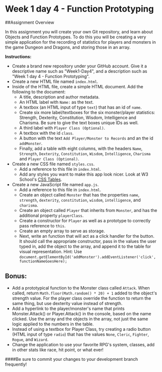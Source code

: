 # Week 1 day 4 - Function Prototyping
##Assignment Overview

In this assignment you will create your own Git repository, and learn about Objects and Function Prototypes. To do this you will be creating a very simple application for the recording of statistics for players and monsters in the game Dungeon and Dragons, and storing those in an array. 

**Instructions:**

- Create a brand new repository under your GitHub account. Give it a descriptive name such as "Week1-Day4", and a description such as "Week 1 day 4 - Function Prototyping".
- Create a new HTML file named `index.html`.
- Inside of the HTML file, create a simple HTML document. Add the following to the document:
    * A title, description and author metadata.
    * An HTML label with `Name:` as the text.
    * A textbox (an HTML input of type `text`) that has an id of `name`. 
    * Create six more label/textboxes for the six monster/player statistics: Strength, Dexterity, Constitution, Wisdom, Intelligence and Charisma. Be sure to give the text boxes unique IDs as well.
    * A third label with `Player Class (Optional)`.
    * A textbox with the id `class`.
    * A button with the text `Add Player/Monster to Records` and an the id `addMonster`.
    * Finally, add a table with eight columns, with the headers `Name`, `Strength`, `Dexterity`, `Constitution`, `Wisdom`, `Intelligence`, `Charisma` and `Player Class (Optional)`.
- Create a new CSS file named `styles.css`.
    * Add a reference to this file in `index.html`.
    * Add any styles you want to make this app look nicer. Look at W3 School's [CSS Tables](http://www.w3schools.com/css/css_table.asp). 
- Create a new JavaScript file named `app.js`.
    * Add a reference to this file in `index.html`.
    * Create an object called `Monster` that has the properties `name`, `strength`, `dexterity`, `constitution`, `wisdom`, `intelligence`, and `charisma`.
    * Create an object called `Player` that inherits from `Monster`, and has the additional property `playerClass`.
    * Create a constructor for `Player` as well as a prototype to correctly pass reference to `this`.
    * Create an empty array to serve as storage.
    * Next, write an function that will act as a click handler for the button. It should call the appropriate constructor, pass in the values the user typed in, add the object to the array, and append it to the table for visual representation. Hint: Use `document.getElementById('addMonster').addEventListener('click', functionNameGoesHere);`

## Bonus:

- Add a prototypical function to the Monster class called `Attack`. When called, return `Math.floor(Math.random() * 20) + 1` added to the object's strength value. For the player class override the function to return the same thing, but use dexterity value instead of strength.
- Add a hyperlink to the player/monster's name that prints Monster.Attack() or Player.Attack() in the console, based on the name clicked. Use the array and the objects in the array, not just the same logic applied to the numbers in the table.
- Instead of using a textbox for Player Class, try creating a radio button (HTML input of type `radio`) that has the values `None`, `Cleric`, `Fighter`, `Rogue`, and `Wizard`. 
- Change the application to use your favorite RPG's system, classes, add in other stats like race, hit point, or what ever!
  
####Be sure to commit your changes to your development branch frequently!
